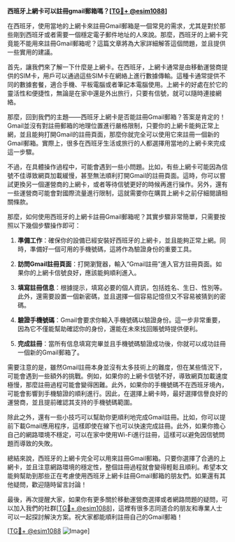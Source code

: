 **西班牙上網卡可以註冊gmail郵箱嗎？[[TG💪+ @esim1088](https://t.me/s/esim1088)]**

在西班牙，使用當地的上網卡來註冊Gmail郵箱是一個常見的需求，尤其是對於那些剛到西班牙或者需要一個穩定電子郵件地址的人來說。那麼，西班牙的上網卡究竟能不能用來註冊Gmail郵箱呢？這篇文章將為大家詳細解答這個問題，並且提供一些實用的建議。

首先，讓我們來了解一下什麼是上網卡。在西班牙，上網卡通常是由移動運營商提供的SIM卡，用戶可以通過這些SIM卡在網絡上進行數據傳輸。這種卡通常提供不同的數據套餐，適合手機、平板電腦或者筆記本電腦使用。上網卡的好處在於它的靈活性和便捷性，無論是在家中還是外出旅行，只要有信號，就可以隨時連接網絡。

那麼，回到我們的主題——西班牙上網卡是否能註冊Gmail郵箱？答案是肯定的！Gmail並沒有對註冊郵箱的地理位置進行嚴格限制，只要你的上網卡能夠正常上網，並且能夠打開Gmail的註冊頁面，那麼你就完全可以使用它來註冊一個新的Gmail郵箱。實際上，很多在西班牙生活或旅行的人都選擇用當地的上網卡來完成這一步驟。

不過，在具體操作過程中，可能會遇到一些小問題。比如，有些上網卡可能因為信號不佳導致網頁加載緩慢，甚至無法順利打開Gmail的註冊頁面。這時，你可以嘗試更換另一個運營商的上網卡，或者等待信號更好的時候再進行操作。另外，還有一些運營商可能會對國際流量進行限制，這就需要你在購買上網卡之前仔細閱讀相關條款。

那麼，如何使用西班牙的上網卡註冊Gmail郵箱呢？其實步驟非常簡單，只需要按照以下幾個步驟操作即可：

1. **準備工作**：確保你的設備已經安裝好西班牙的上網卡，並且能夠正常上網。同時，準備好一個可用的手機號碼，這將作為驗證身份的重要工具。

2. **訪問Gmail註冊頁面**：打開瀏覽器，輸入“Gmail註冊”進入官方註冊頁面。如果你的上網卡信號良好，應該能夠順利進入。

3. **填寫註冊信息**：根據提示，填寫必要的個人資訊，包括姓名、生日、性別等。此外，還需要設置一個新密碼，並且選擇一個容易記憶但又不容易被猜到的密碼。

4. **驗證手機號碼**：Gmail會要求你輸入手機號碼以驗證身份。這一步非常重要，因為它不僅能幫助確認你的身份，還能在未來找回賬號時提供便利。

5. **完成註冊**：當所有信息填寫完畢並且手機號碼驗證成功後，你就可以成功註冊一個新的Gmail郵箱了。

需要注意的是，雖然Gmail註冊本身並沒有太多技術上的難度，但在某些情況下，可能會遇到一些額外的挑戰。例如，如果你的上網卡信號不好，導致網頁加載速度極慢，那麼註冊過程可能會變得困難。此外，如果你的手機號碼不在西班牙境內，可能會影響到手機驗證的順利進行。因此，在選擇上網卡時，最好選擇信譽良好的運營商，並且提前確認其支持的手機號碼範圍。

除此之外，還有一些小技巧可以幫助你更順利地完成Gmail註冊。比如，你可以提前下載Gmail應用程序，這樣即使在線下也可以快速完成註冊。此外，如果你擔心自己的網路環境不穩定，可以在家中使用Wi-Fi進行註冊，這樣可以避免因信號問題而導致的失敗。

總結來說，西班牙的上網卡完全可以用來註冊Gmail郵箱。只要你選擇了合適的上網卡，並且注意網路環境的穩定性，整個註冊過程就會變得輕鬆且順利。希望本文能夠幫助到那些正在考慮使用西班牙上網卡註冊Gmail郵箱的朋友們。如果還有其他疑問，歡迎隨時留言討論！

最後，再次提醒大家，如果你有更多關於移動運營商選擇或者網路問題的疑問，可以加入我們的社群[[TG💪+ @esim1088](https://t.me/s/esim1088)]，這裡有很多志同道合的朋友和專業人士可以一起探討解決方案。祝大家都能順利註冊自己的Gmail郵箱！

[[TG💪+ @esim1088](https://t.me/s/esim1088) ![Image](https://i.postimg.cc/4NQfJmqS/Snipaste-2025-05-13-00-14-12.png)]